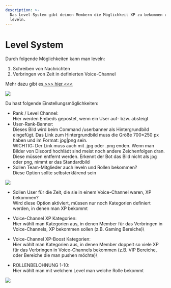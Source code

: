```yaml
---
description: >-
  Das Level-System gibt deinen Membern die Möglichkeit XP zu bekommen und zu
  leveln.
---
```


# Level System

Durch folgende Möglichkeiten kann man leveln:

1. Schreiben von Nachrichten
2. Verbringen von Zeit in definierten Voice-Channel

Mehr dazu gibt es[ >>> hier <<<](xp-berechnung.md)

![](https://doc.pwr.lol/wp-content/uploads/2024/01/levelsystem1-1024x568.png)

Du hast folgende Einstellungsmöglichkeiten:

* Rank / Level Channel:\
  Hier werden Embeds gepostet, wenn ein User auf- bzw. absteigt
* User-Rank-Banner:\
  Dieses Bild wird beim Command /userbanner als Hintergrundbild eingefügt. Das Link zum Hintergrundbild muss die Größe 700×250 px haben und im Format: jpg|png sein.\
  WICHTIG: Der Link muss auch mit .jpg oder .png enden. Wenn man Bilder von Discord hochlädt sind meist noch andere Zeichenfolgen dran. Diese müssen entfernt werden. Erkennt der Bot das Bild nicht als jpg oder png, nimmt er das Standardbild
* Sollen Team-Mitglieder auch leveln und Rollen bekommen?\
  Diese Option sollte selbsterklärend sein

![](https://doc.pwr.lol/wp-content/uploads/2024/01/levelsystem3-1024x369.png)

* Sollen User für die Zeit, die sie in einem Voice-Channel waren, XP bekommen?\
  Wird diese Option aktiviert, müssen nur noch Kategorien definiert werden, in denen man XP bekommt
* Voice-Channel XP Kategorien:\
  Hier wählt man Kategorien aus, in denen Member für das Verbringen in Voice-Channels, XP bekommen sollen (z.B. Gaming Bereiche)\

* Voice-Channel XP-Boost Kategorien:\
  Hier wählt man Kategorien aus, in denen Member doppelt so viele XP für das Verbringen in Voice-Channels bekommen (z.B. VIP Bereiche, oder Bereiche die man pushen möchte)\

* ROLLENBELOHNUNG 1-10:\
  Hier wählt man mit welchem Level man welche Rolle bekommt

![](https://doc.pwr.lol/wp-content/uploads/2024/01/levelsystem3-1024x369.png)
